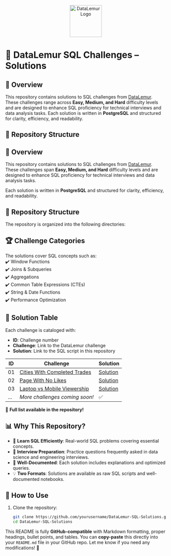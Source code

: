 
<p align="center">
  <img src="https://datalemur.com/favicon.ico" alt="DataLemur Logo" width="100"/>
</p>

# 🦉 DataLemur SQL Challenges – Solutions  

## 📌 Overview  
This repository contains solutions to SQL challenges from [DataLemur](https://datalemur.com/). These challenges range across **Easy, Medium, and Hard** difficulty levels and are designed to enhance SQL proficiency for technical interviews and data analysis tasks. Each solution is written in **PostgreSQL** and structured for clarity, efficiency, and readability.  

## 📂 Repository Structure  

## 📌 Overview  
This repository contains solutions to SQL challenges from [DataLemur](https://datalemur.com/). These challenges span **Easy, Medium, and Hard** difficulty levels and are designed to enhance SQL proficiency for technical interviews and data analysis tasks.  

Each solution is written in **PostgreSQL** and structured for clarity, efficiency, and readability.  

## 📂 Repository Structure  
The repository is organized into the following directories:  


## 🏆 Challenge Categories  
The solutions cover SQL concepts such as:  
✔️ Window Functions  
✔️ Joins & Subqueries  
✔️ Aggregations  
✔️ Common Table Expressions (CTEs)  
✔️ String & Date Functions  
✔️ Performance Optimization  

## 📜 Solution Table  
Each challenge is cataloged with:  

- **ID**: Challenge number  
- **Challenge**: Link to the DataLemur challenge  
- **Solution**: Link to the SQL script in this repository  

| ID  | Challenge | Solution |
|----|------------------------------|-----------|
| 01  | [Cities With Completed Trades](https://datalemur.com) | [Solution](./SQL_Scripts/cities_completed_trades.sql) |
| 02  | [Page With No Likes](https://datalemur.com) | [Solution](./SQL_Scripts/page_no_likes.sql) |
| 03  | [Laptop vs Mobile Viewership](https://datalemur.com) | [Solution](./SQL_Scripts/laptop_vs_mobile.sql) |  
| ... | *More challenges coming soon!* | ✅ |

📌 **Full list available in the repository!**  

## 📊 Why This Repository?  
- 🚀 **Learn SQL Efficiently**: Real-world SQL problems covering essential concepts.  
- 🎯 **Interview Preparation**: Practice questions frequently asked in data science and engineering interviews.  
- 📖 **Well-Documented**: Each solution includes explanations and optimized queries.  
- 💡 **Two Formats**: Solutions are available as raw SQL scripts and well-documented notebooks.  

## 📌 How to Use  
1. Clone the repository:  
   ```bash
   git clone https://github.com/yourusername/DataLemur-SQL-Solutions.git
   cd DataLemur-SQL-Solutions

This README is fully **GitHub-compatible** with Markdown formatting, proper headings, bullet points, and tables. You can **copy-paste** this directly into your `README.md` file in your GitHub repo. Let me know if you need any modifications! 🚀
